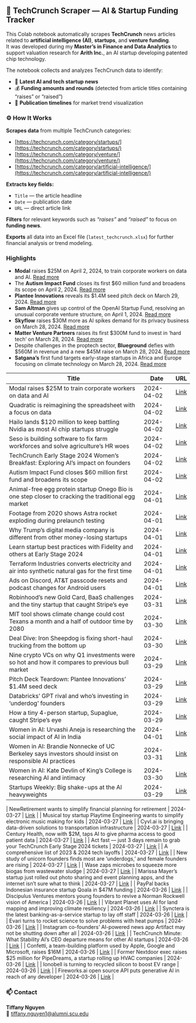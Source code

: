 ## 🧠 TechCrunch Scraper — AI & Startup Funding Tracker

This Colab notebook automatically scrapes **TechCrunch** news articles related to **artificial intelligence (AI)**, **startups**, and **venture funding**.  
It was developed during my **Master’s in Finance and Data Analytics** to support valuation research for **Arith Inc.**, an AI startup developing patented chip technology.

The notebook collects and analyzes TechCrunch data to identify:

- 📰 **Latest AI and tech startup news**  
- 💰 **Funding amounts and rounds** (detected from article titles containing “raises” or “raised”)  
- 📅 **Publication timelines** for market trend visualization  


### ⚙️ How It Works

**Scrapes data** from multiple TechCrunch categories:  
- [https://techcrunch.com/category/startups/](https://techcrunch.com/category/startups/)  
- [https://techcrunch.com/category/venture/](https://techcrunch.com/category/venture/)  
- [https://techcrunch.com/category/artificial-intelligence/](https://techcrunch.com/category/artificial-intelligence/)

**Extracts key fields:**
- `Title` — the article headline  
- `Date` — publication date  
- `URL` — direct article link  

**Filters** for relevant keywords such as *“raises”* and *“raised”* to focus on **funding news**.  

**Exports** all data into an Excel file (`latest_techcrunch.xlsx`) for further financial analysis or trend modeling.  

### Highlights
- **Modal** raises $25M on April 2, 2024, to train corporate workers on data and AI. [Read more](https://techcrunch.com/2024/04/02/modal-raises-25m-to-make-corporate-upskilling-more-effective/)
- The **Autism Impact Fund** closes its first $60 million fund and broadens its scope on April 2, 2024. [Read more](https://techcrunch.com/2024/04/02/autism-impact-fund/)
- **Plantee Innovations** reveals its $1.4M seed pitch deck on March 29, 2024. [Read more](https://techcrunch.com/2024/03/29/sample-seed-pitch-deck-plantee-innovations/)
- **Sam Altman** gives up control of the OpenAI Startup Fund, resolving an unusual corporate venture structure, on April 1, 2024. [Read more](https://techcrunch.com/2024/04/01/sam-altman-gives-up-control-of-openai-startup-fund-resolving-unusual-corporate-venture-structure/)
- **Skyflow** raises $30M more as AI spikes demand for its privacy business on March 28, 2024. [Read more](https://techcrunch.com/2024/03/28/skyflow-raises-30m-ai-spikes-privacy-business/)
- **Matter Venture Partners** raises its first $300M fund to invest in ‘hard tech’ on March 28, 2024. [Read more](https://techcrunch.com/2024/03/28/wen-hsieh-matter-venture-partners-300m-fund/)
- Despite challenges in the proptech sector, **Blueground** defies with $560M in revenue and a new $45M raise on March 28, 2024. [Read more](https://techcrunch.com/2024/03/28/furnished-rental-blueground-raises-45m/)
- **Satgana’s** first fund targets early-stage startups in Africa and Europe focusing on climate technology on March 28, 2024. [Read more](https://techcrunch.com/2024/03/28/satgana-closes-first-fund/)

| Title                                                                                          | Date       | URL  |
|-----------------------------------------------------------------------------------------------|------------|------|
| Modal raises $25M to train corporate workers on data and AI                                   | 2024-04-02 | [Link](https://techcrunch.com/2024/04/02/modal-raises-25m-to-make-corporate-upskilling-more-effective/)                                                  
| Quadratic is reimagining the spreadsheet with a focus on data                                | 2024-04-02 | [Link](https://techcrunch.com/2024/04/02/quadratic-is-reimagining-the-spreadsheet-with-a-focus-on-data/)                                                 
| Hailo lands $120 million to keep battling Nvidia as most AI chip startups struggle            | 2024-04-02 | [Link](https://techcrunch.com/2024/04/02/hailo-ai-chip-startup-lands-120m-to-battle-nvidia/)                                                            
| Seso is building software to fix farm workforces and solve agriculture’s HR woes              | 2024-04-02 | [Link](https://techcrunch.com/2024/04/02/seso-is-building-software-to-fix-farm-workforces-and-solve-agricultures-hr-woes/)                                
| TechCrunch Early Stage 2024 Women’s Breakfast: Exploring AI’s impact on founders              | 2024-04-02 | [Link](https://techcrunch.com/2024/04/02/techcrunch-early-stage-2024-womens-breakfast-exploring-ais-impact-on-founders/)                                 
| Autism Impact Fund closes $60 million first fund and broadens its scope                       | 2024-04-02 | [Link](https://techcrunch.com/2024/04/02/autism-impact-fund/)                                                                                           
| Animal-free egg protein startup Onego Bio is one step closer to cracking the traditional egg market | 2024-04-01 | [Link](https://techcrunch.com/2024/04/01/animal-free-egg-protein-onego-bio-40m/)                                                                         
| Footage from 2020 shows Astra rocket exploding during prelaunch testing                      | 2024-04-01 | [Link](https://techcrunch.com/2024/04/01/astra-rocket-explodes-2020-launch-failure-video-footage/)                                                         
| Why Trump’s digital media company is different from other money-losing startups               | 2024-04-01 | [Link](https://techcrunch.com/2024/04/01/why-trumps-digital-media-company-is-different-from-other-money-losing-startups/)                                  
| Learn startup best practices with Fidelity and others at Early Stage 2024                     | 2024-04-01 | [Link](https://techcrunch.com/2024/04/01/learn-startup-best-practices-with-fidelity-and-others-at-early-stage-2024/)                                        
| Terraform Industries converts electricity and air into synthetic natural gas for the first time | 2024-04-01 | [Link](https://techcrunch.com/2024/04/01/terraform-industries-converted-electricity-and-air-into-synthetic-natural-gas/)                                   
| Ads on Discord, AT&T passcode resets and podcast changes for Android users                   | 2024-04-01 | [Link](https://techcrunch.com/2024/04/01/ads-on-discord-att-passcode-resets-and-podcast-changes-for-android-users/)                                         
| Robinhood’s new Gold Card, BaaS challenges and the tiny startup that caught Stripe’s eye     | 2024-03-31 | [Link](https://techcrunch.com/2024/03/31/robinhoods-new-gold-card-baas-challenges-and-the-tiny-startup-that-caught-stripes-eye/)                             
| MIT tool shows climate change could cost Texans a month and a half of outdoor time by 2080    | 2024-03-30 | [Link](https://techcrunch.com/2024/03/30/mit-outdoor-days/)                                                                                                
| Deal Dive: Iron Sheepdog is fixing short-haul trucking from the bottom up                    | 2024-03-30 | [Link](https://techcrunch.com/2024/03/30/iron-sheepdog-is-fixing-short-haul-trucking-from-the-bottom-up/)                                                 
| Nine crypto VCs on why Q1 investments were so hot and how it compares to previous bull market | 2024-03-29 | [Link](https://techcrunch.com/2024/03/29/nine-crypto-vcs-weigh-in-on-why-q1-investments-were-so-hot-and-how-it-compares-to-the-previous-bull-market/) 
| Pitch Deck Teardown: Plantee Innovations’ $1.4M seed deck                                    | 2024-03-29 | [Link](https://techcrunch.com/2024/03/29/sample-seed-pitch-deck-plantee-innovations/)                                                                      
| Databricks’ GPT rival and who’s investing in ‘underdog’ founders                              | 2024-03-29 | [Link](https://techcrunch.com/2024/03/29/databricks-gpt-rival-and-whos-investing-in-underdog-founders/)                                                      
| How a tiny 4-person startup, Supaglue, caught Stripe’s eye                                   | 2024-03-29 | [Link](https://techcrunch.com/2024/03/29/supaglue-stripe-acquire-acquisition/)                                                                              
| Women in AI: Urvashi Aneja is researching the social impact of AI in India                   | 2024-04-01 | [Link](https://techcrunch.com/2024/04/01/women-in-ai-urvashi-aneja-is-researching-the-social-impact-of-ai-in-india/)                                       
| Women in AI: Brandie Nonnecke of UC Berkeley says investors should insist on responsible AI practices | 2024-03-31 | [Link](https://techcrunch.com/2024/03/31/women-in-ai-brandie-nonnecke-of-uc-berkeley-says-investors-should-insist-on-responsible-ai-practices/)            
| Women in AI: Kate Devlin of King’s College is researching AI and intimacy                    | 2024-03-30 | [Link](https://techcrunch.com/2024/03/30/women-in-ai-kate-devlin-of-kings-college-is-researching-ai-and-intimacy/)                                         
| Startups Weekly: Big shake-ups at the AI heavyweights                                          | 2024-03-29 | [Link](https://techcrunch.com/2024/03/29/startups-weekly-ai-shakeups/)                                                                                    


| NewRetirement wants to simplify financial planning for retirement | 2024-03-27 | [Link](https://techcrunch.com/2024/03/27/newretirement-wants-to-simplify-financial-planning-for-retirement/) |
| Musical toy startup Playtime Engineering wants to simplify electronic music making for kids | 2024-03-27 | [Link](https://techcrunch.com/2024/03/27/musical-toy-startup-playtime-engineering-wants-to-simplify-electronic-music-making-for-kids/) |
| Cyvl.ai is bringing data-driven solutions to transportation infrastructure | 2024-03-27 | [Link](https://techcrunch.com/2024/03/27/cyvl-ai-is-bringing-data-driven-solutions-to-transportation-infrastructure/) |
| Century Health, now with $2M, taps AI to give pharma access to good patient data | 2024-03-27 | [Link](https://techcrunch.com/2024/03/27/century-health-2m-ai-pharma-patient-data/) |
| Act fast — just 3 days remain to grab your TechCrunch Early Stage 2024 tickets | 2024-03-27 | [Link](https://techcrunch.com/2024/03/27/act-fast-just-3-days-remain-to-grab-your-techcrunch-early-stage-2024-tickets/) |
| A comprehensive list of 2023 & 2024 tech layoffs | 2024-03-27 | [Link](https://techcrunch.com/2024/03/27/tech-layoffs-2023-list/) |
| New study of unicorn founders finds most are ‘underdogs,’ and female founders are rising | 2024-03-27 | [Link](https://techcrunch.com/2024/03/27/unicorn-founders/) |
| Wase zaps microbes to squeeze more biogas from wastewater sludge | 2024-03-27 | [Link](https://techcrunch.com/2024/03/27/wase-seed-fundraise/) |
| Marissa Mayer’s startup just rolled out photo sharing and event planning apps, and the internet isn’t sure what to think | 2024-03-27 | [Link](https://techcrunch.com/2024/03/27/marissa-mayers-startup-just-rolled-out-apps-for-group-photo-sharing-and-event-planning-and-the-internet-isnt-sure-what-to-think/) |
| PayPal backs Indonesian insurance startup Qoala in $47M funding | 2024-03-26 | [Link](https://techcrunch.com/2024/03/26/paypal-backs-indonesia-insurance-startup-qoala-in-47m-funding/) |
| Discipulus Ventures mentors young founders to revive a Norman Rockwell vision of America | 2024-03-26 | [Link](https://techcrunch.com/2024/03/26/discipluus-ventures-mentors-founders-norman-rockwell-america/) |
| Vibrant Planet uses AI for land mapping and improving climate resiliency | 2024-03-26 | [Link](https://techcrunch.com/2024/03/26/vibrant-planet-uses-ai-for-land-mapping-and-improving-climate-resiliency/) |
| Synctera is the latest banking-as-a-service startup to lay off staff | 2024-03-26 | [Link](https://techcrunch.com/2024/03/26/baas-startup-synctera-layoffs-fintech/) |
| Evari turns to rocket science to solve problems with heat pumps | 2024-03-26 | [Link](https://techcrunch.com/2024/03/26/evari-seed-round/) |
| Instagram co-founders’ AI-powered news app Artifact may not be shutting down after all | 2024-03-26 | [Link](https://techcrunch.com/2024/03/26/instagram-co-founders-ai-powered-news-app-artifact-may-not-be-shutting-down-after-all/) |
| TechCrunch Minute: What Stability AI’s CEO departure means for other AI startups | 2024-03-26 | [Link](https://techcrunch.com/2024/03/26/techcrunch-minute-what-stability-ais-ceo-departure-means-for-other-ai-startups/) |
| Confetti, a team-building platform used by Apple, Google and Microsoft, raises $16M | 2024-03-26 | [Link](https://techcrunch.com/2024/03/26/confetti-a-team-building-platform-used-by-apple-google-and-microsoft-raises-16m/) |
| Former Nextdoor exec raises $25 million for PipeDreams, a startup rolling up HVAC companies | 2024-03-26 | [Link](https://techcrunch.com/2024/03/26/former-nextdoor-exec-raises-25-million-for-pipedreams-a-startup-rolling-up-hvac-companies/) |
| Ionobell is turning to recycled silicon to boost EV range | 2024-03-26 | [Link](https://techcrunch.com/2024/03/26/ionobell-fundraise-exclusive/) |
| Fireworks.ai open source API puts generative AI in reach of any developer | 2024-03-26 | [Link](https://techcrunch.com/2024/03/26/fireworks-ai-open-source-api-puts-generative-ai-in-reach-of-any-developer/) |

### 📫 Contact

**Tiffany Nguyen**  
📧 [tiffany.nguyen1@alumni.scu.edu](mailto:tiffany.nguyen1@alumni.scu.edu)
